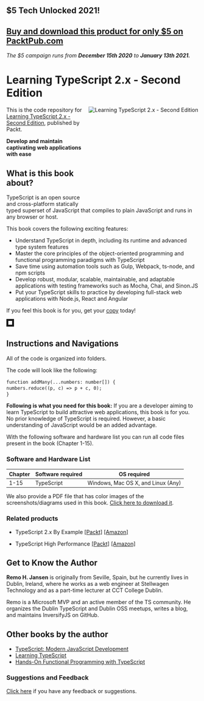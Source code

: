 ## $5 Tech Unlocked 2021!
[Buy and download this product for only $5 on PacktPub.com](https://www.packtpub.com/)
-----
*The $5 campaign         runs from __December 15th 2020__ to __January 13th 2021.__*

# Learning TypeScript 2.x - Second Edition

<a href="https://www.packtpub.com/application-development/learning-typescript-2x-second-edition?utm_source=github&utm_medium=repository&utm_campaign=9781788391474"><img src="https://dz13w8afd47il.cloudfront.net/sites/default/files/imagecache/ppv4_main_book_cover/B08005_cover.png" alt="Learning TypeScript 2.x - Second Edition" height="256px" align="right"></a>

This is the code repository for [Learning TypeScript 2.x - Second Edition](https://www.packtpub.com/application-development/learning-typescript-2x-second-edition?utm_source=github&utm_medium=repository&utm_campaign=9781788391474), published by Packt.

**Develop and maintain captivating web applications with ease**

## What is this book about?
TypeScript is an open source and cross-platform statically typed superset of JavaScript that compiles to plain JavaScript and runs in any browser or host.

This book covers the following exciting features: 
* Understand TypeScript in depth, including its runtime and advanced type system features
* Master the core principles of the object-oriented programming and functional programming paradigms with TypeScript
* Save time using automation tools such as Gulp, Webpack, ts-node, and npm scripts
* Develop robust, modular, scalable, maintainable, and adaptable applications with testing frameworks such as Mocha, Chai, and Sinon.JS
* Put your TypeScript skills to practice by developing full-stack web applications with Node.js, React and Angular

If you feel this book is for you, get your [copy](https://www.amazon.com/dp/1788391470) today!

<a href="https://www.packtpub.com/?utm_source=github&utm_medium=banner&utm_campaign=GitHubBanner"><img src="https://raw.githubusercontent.com/PacktPublishing/GitHub/master/GitHub.png" alt="https://www.packtpub.com/" border="5" /></a>

## Instructions and Navigations
All of the code is organized into folders.

The code will look like the following:
```
function addMany(...numbers: number[]) {
numbers.reduce((p, c) => p + c, 0);
}
```

**Following is what you need for this book:**
If you are a developer aiming to learn TypeScript to build attractive web applications, this book is for you. No prior knowledge of TypeScript is required. However, a basic understanding of JavaScript would be an added advantage.

With the following software and hardware list you can run all code files present in the book (Chapter 1-15).

### Software and Hardware List

| Chapter  | Software required                   | OS required                        |
| -------- | ------------------------------------| -----------------------------------|
| 1-15     | TypeScript                          | Windows, Mac OS X, and Linux (Any) |



We also provide a PDF file that has color images of the screenshots/diagrams used in this book. [Click here to download it](https://www.packtpub.com/sites/default/files/downloads/LearningTypeScript2xSecondEdition_ColorImages.pdf).


### Related products <Other books you may enjoy>
* TypeScript 2.x By Example [[Packt]](https://www.packtpub.com/application-development/typescript-2x-example?utm_source=github&utm_medium=repository&utm_campaign=9781787280038) [[Amazon]](https://www.amazon.com/dp/1787280039)

* TypeScript High Performance [[Packt]](https://www.packtpub.com/application-development/typescript-high-performance?utm_source=github&utm_medium=repository&utm_campaign=9781785288647) [[Amazon]](https://www.amazon.com/dp/1785288644)

## Get to Know the Author
**Remo H. Jansen**
is originally from Seville, Spain, but he currently lives in Dublin, Ireland, where he works as a web engineer at Stellwagen Technology and as a part-time lecturer at CCT College Dublin.

Remo is a Microsoft MVP and an active member of the TS community. He organizes the Dublin TypeScript and Dublin OSS meetups, writes a blog, and maintains InversifyJS on GitHub.


## Other books by the author
* [TypeScript: Modern JavaScript Development](https://www.packtpub.com/application-development/typescript-modern-javascript-development?utm_source=github&utm_medium=repository&utm_campaign=9781787289086)
* [Learning TypeScript](https://www.packtpub.com/web-development/learning-typescript?utm_source=github&utm_medium=repository&utm_campaign=9781783985548)
* [Hands-On Functional Programming with TypeScript](https://www.packtpub.com/application-development/hands-functional-programming-typescript?utm_source=github&utm_medium=repository&utm_campaign=9781788831437)

### Suggestions and Feedback
[Click here](https://docs.google.com/forms/d/e/1FAIpQLSdy7dATC6QmEL81FIUuymZ0Wy9vH1jHkvpY57OiMeKGqib_Ow/viewform) if you have any feedback or suggestions.
